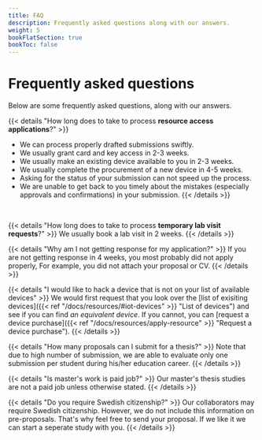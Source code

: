 ```yaml
---
title: FAQ
description: Frequently asked questions along with our answers.
weight: 5
bookFlatSection: true
bookToc: false
---
```


# Frequently asked questions

Below are some frequently asked questions, along with our answers.

{{< details "How long does to take to process **resource access applications**?" >}}
<!-- **It depends.** We generally process proposals in four weeks. This can however change depending on the completeness of your proposal and the time of year. By following our [proposal template]({{< ref "/docs/thesis#submit-your-proposal" >}} "Proposal template") diligently you help us process your proposal quickly. -->
- We can process properly drafted submissions swiftly.
- We usually grant card and key access in 2-3 weeks.
- We usually make an existing device available to you in 2-3 weeks.
- We usually complete the procurement of a new device in 4-5 weeks.
- Asking for the status of your submission can not speed up the process.
- We are unable to get back to you timely about the mistakes (especially approvals and confirmations) in your submission.
{{< /details >}}
<br>

<!--
{{< details "How long does to take to process **thesis applications**?" >}}
{{< /details >}}
<br>
-->

{{< details "How long does to take to process **temporary lab visit requests**?" >}}
We usually book a lab visit in 2 weeks.
{{< /details >}}
<br>

{{< details "Why am I not getting response for my application?" >}}
If you are not getting response in 4 weeks, you most probably did not apply properly, For example, you did not attach your proposal or CV.
{{< /details >}}
<br>


{{< details "I would like to hack a device that is not on your list of available devices" >}}
We would first request that you look over the [list of exisiting devices]({{< ref "/docs/resources/#iot-devices" >}} "List of devices") and see if you can find *an equivalent device*. If you cannot, you can [request a device purchase]({{< ref "/docs/resources/apply-resource" >}} "Request a device purchase").
{{< /details >}}
<br>

{{< details "How many proposals can I submit for a thesis?" >}}
Note that due to high number of submission, we are able to evaluate only one submission per student during his/her education career.
{{< /details >}}
<br>

{{< details "Is master's work is paid job?" >}}
Our master's thesis studies are not a paid job unless otherwise stated.
{{< /details >}}
<br>

{{< details "Do you require Swedish citizenship?" >}}
Our collaborators may require Swedish citizenship. However, we do not include this information on pre-proposals. That's why feel free to send your proposal. If we like it we can start a seperate study with you.
{{< /details >}}
<br>